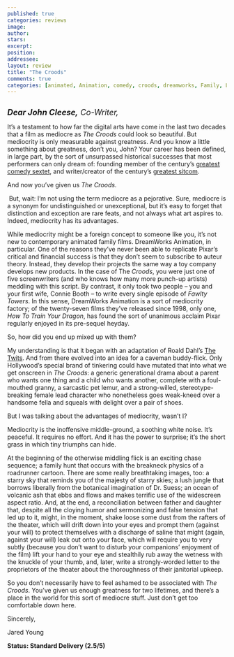 ```yaml
---
published: true
categories: reviews
image:
author: 
stars: 
excerpt: 
position: 
addressee: 
layout: review
title: "The Croods"
comments: true
categories: [animated, Animation, comedy, croods, dreamworks, Family, Letters, nicolas cage, Oscars 2014, Ryan Reynolds]
---
```

<div><p><span class="full-image-block ssNonEditable"><span><a href="/letters/2014/1/30/the-croods.html"><img src="http://static.squarespace.com/static/5005f6bcc4aa41161b33e89e/5329cf1fe4b07c068ebf74de/5329cf1fe4b07c068ebf794c/1391095531973/The%20Croods.jpg" alt="" /></a></span></span></p>
<p><em style="font-size:130%;"><strong>Dear John Cleese,</strong> Co-Writer, </em></p>
<p>It&rsquo;s a testament to how far the digital arts have come in the last two decades that a film as mediocre as <em>The Croods </em>could look so beautiful. But mediocrity is only measurable against greatness. And you know a little something about greatness, don&rsquo;t you, John? Your career has been defined, in large part, by the sort of unsurpassed historical successes that most performers can only dream of: founding member of the century&rsquo;s <a href="http://www.youtube.com/watch?v=B3KBuQHHKx0">greatest comedy sextet</a>, and writer/creator of the century&rsquo;s <a href="http://www.youtube.com/watch?v=UFANp8PwPko">greatest sitcom</a>.</p>
<p>And now you&rsquo;ve given us <em>The Croods.</em></p>
<p>&nbsp;But, wait: I&rsquo;m not using the term mediocre as a pejorative. Sure, mediocre is a synonym for undistinguished or unexceptional, but it&rsquo;s easy to forget that distinction and exception are rare feats, and not always what art aspires to. Indeed, mediocrity has its advantages.</p>
<p>While mediocrity might be a foreign concept to someone like you, it&rsquo;s not new to contemporary animated family films. DreamWorks Animation, in particular. One of the reasons they&rsquo;ve never been able to replicate Pixar&rsquo;s critical and financial success is that they don&rsquo;t seem to subscribe to auteur theory. Instead, they develop their projects the same way a toy company develops new products. In the case of The <em>Croods</em>, you were just one of five screenwriters (and who knows how many more punch-up artists) meddling with this script. By contrast, it only took two people &ndash; you and your first wife, Connie Booth &ndash; to write every single episode of <em>Fawlty Towers</em>. In this sense, DreamWorks Animation is a sort of mediocrity factory; of the twenty-seven films they&rsquo;ve released since 1998, only one, <em>How To Train Your Dragon</em>, has found the sort of unanimous acclaim Pixar regularly enjoyed in its pre-sequel heyday.</p>
<p>So, how did you end up mixed up with them?</p>
<p>My understanding is that it began with an adaptation of Roald Dahl&rsquo;s <a href="http://en.wikipedia.org/wiki/The_Twits">The Twits</a>. And from there evolved into an idea for a caveman buddy-flick. Only Hollywood&rsquo;s special brand of tinkering could have mutated that into what we get onscreen in <em>The Croods</em>: a generic generational drama about a parent who wants one thing and a child who wants another, complete with a foul-mouthed granny, a sarcastic pet lemur, and a strong-willed, stereotype-breaking female lead character who nonetheless goes weak-kneed over a handsome fella and squeals with delight over a pair of shoes.</p>
<p>But I was talking about the advantages of mediocrity, wasn&rsquo;t I?</p>
<p>Mediocrity is the inoffensive middle-ground, a soothing white noise. It&rsquo;s peaceful. It requires no effort. And it has the power to surprise; it&rsquo;s the short grass in which tiny triumphs can hide.</p>
<p>At the beginning of the otherwise middling flick is an exciting chase sequence; a family hunt that occurs with the breakneck physics of a roadrunner cartoon. There are some really breathtaking images, too: a starry sky that reminds you of the majesty of starry skies; a lush jungle that borrows liberally from the botanical imagination of Dr. Suess; an ocean of volcanic ash that ebbs and flows and makes terrific use of the widescreen aspect ratio. And, at the end, a reconciliation between father and daughter that, despite all the cloying humor and sermonizing and false tension that led up to it, might, in the moment, shake loose some dust from the rafters of the theater, which will drift down into your eyes and prompt them (against your will) to protect themselves with a discharge of saline that might (again, against your will) leak out onto your face, which will require you to very subtly (because you don&rsquo;t want to disturb your companions&rsquo; enjoyment of the film) lift your hand to your eye and stealthily rub away the wetness with the knuckle of your thumb, and, later, write a strongly-worded letter to the proprietors of the theater about the thoroughness of their janitorial upkeep.</p>
<p>So you don&rsquo;t necessarily have to feel ashamed to be associated with <em>The Croods</em>. You&rsquo;ve given us enough greatness for two lifetimes, and there&rsquo;s a place in the world for this sort of mediocre stuff. Just don&rsquo;t get too comfortable down here.</p>
<p>Sincerely,</p>
<p>Jared Young&nbsp;</p>
<p><strong>Status: Standard Delivery (2.5/5)</strong></p></div>
